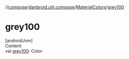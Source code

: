 //[compose](../../../index.md)/[danbroid.util.compose](../index.md)/[MaterialColors](index.md)/[grey100](grey100.md)



# grey100  
[androidJvm]  
Content  
val [grey100](grey100.md): Color  



